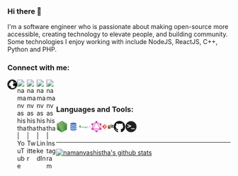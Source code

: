 ### Hi there 👋

I'm a software engineer who is passionate about making open-source more accessible, creating technology to elevate people, and building community. Some technologies I enjoy working with include NodeJS, ReactJS, C++, Python and PHP.


### Connect with me:

[<img align="left" alt="namanvashistha.github.io" width="22px" src="https://raw.githubusercontent.com/iconic/open-iconic/master/svg/globe.svg" />][website]
[<img align="left" alt="namanvashistha | YouTube" width="22px" src="https://cdn.jsdelivr.net/npm/simple-icons@v3/icons/youtube.svg" />][youtube]
[<img align="left" alt="namanvashistha | Twitter" width="22px" src="https://cdn.jsdelivr.net/npm/simple-icons@v3/icons/twitter.svg" />][twitter]
[<img align="left" alt="namanvashistha | LinkedIn" width="22px" src="https://cdn.jsdelivr.net/npm/simple-icons@v3/icons/linkedin.svg" />][linkedin]
[<img align="left" alt="namanvashistha | Instagram" width="22px" src="https://cdn.jsdelivr.net/npm/simple-icons@v3/icons/instagram.svg" />][instagram]

<br />
<br />

### Languages and Tools:


<img align="left" alt="Node.js" width="26px" src="https://raw.githubusercontent.com/github/explore/80688e429a7d4ef2fca1e82350fe8e3517d3494d/topics/nodejs/nodejs.png" />
<img align="left" alt="SQL" width="26px" src="https://raw.githubusercontent.com/github/explore/80688e429a7d4ef2fca1e82350fe8e3517d3494d/topics/sql/sql.png" />
<img align="left" alt="MongoDB" width="26px" src="https://raw.githubusercontent.com/github/explore/80688e429a7d4ef2fca1e82350fe8e3517d3494d/topics/mongodb/mongodb.png" />
<img align="left" alt="GraphQL" width="26px" src="https://raw.githubusercontent.com/github/explore/80688e429a7d4ef2fca1e82350fe8e3517d3494d/topics/graphql/graphql.png" />
<img align="left" alt="Git" width="26px" src="https://raw.githubusercontent.com/github/explore/80688e429a7d4ef2fca1e82350fe8e3517d3494d/topics/git/git.png" />
<img align="left" alt="GitHub" width="26px" src="https://raw.githubusercontent.com/github/explore/78df643247d429f6cc873026c0622819ad797942/topics/github/github.png" />
<img align="left" alt="Bash" width="26px" src="https://raw.githubusercontent.com/github/explore/80688e429a7d4ef2fca1e82350fe8e3517d3494d/topics/terminal/terminal.png" />

<br />
<br />

---
[![namanvashistha's github stats](https://github-readme-stats.vercel.app/api?username=namanvashistha&show_icons=true&hide_border=true&count_private=true)](https://github.com/namanvashistha)


[website]: https://namanvashistha.github.io
[twitter]: https://twitter.com/vashisthanaman
[youtube]: https://www.youtube.com/channel/UC7jPGNW1i4MHMUbFCJVbjGw
[instagram]: https://instagram.com/vashisthanaman
[linkedin]: https://linkedin.com/in/namanvashistha

